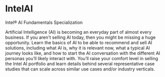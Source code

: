 # IntelAI
Intel® AI Fundamentals Specialization

Artificial Intelligence (AI) is becoming an everyday part of almost every business. If you aren't selling AI today, then you might be missing a huge opportunity. Learn the basics of AI to be able to recommend and sell AI solutions, including what AI is, why it is relevant now, what a typical AI journey looks like, and how to start the AI conversation with the different AI personas you’ll likely interact with. You’ll raise your comfort level in selling the Intel AI portfolio and learn details behind several representative case studies that can scale across similar use cases and/or industry verticals.  
